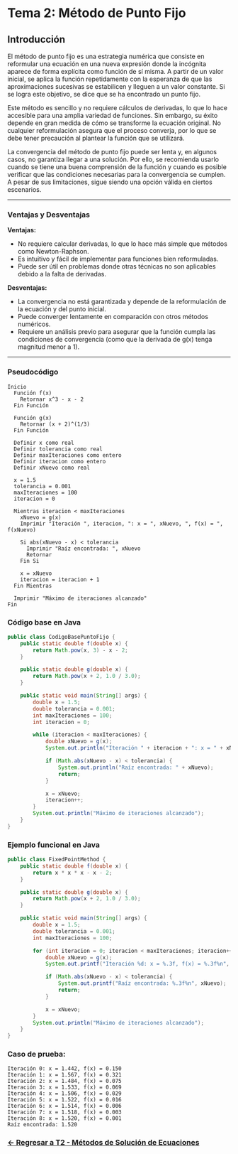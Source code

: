 # Tema 2: Método de Punto Fijo

## Introducción

El método de punto fijo es una estrategia numérica que consiste en reformular una ecuación en una nueva expresión donde la incógnita aparece de forma explícita como función de sí misma. A partir de un valor inicial, se aplica la función repetidamente con la esperanza de que las aproximaciones sucesivas se estabilicen y lleguen a un valor constante. Si se logra este objetivo, se dice que se ha encontrado un punto fijo.

Este método es sencillo y no requiere cálculos de derivadas, lo que lo hace accesible para una amplia variedad de funciones. Sin embargo, su éxito depende en gran medida de cómo se transforme la ecuación original. No cualquier reformulación asegura que el proceso converja, por lo que se debe tener precaución al plantear la función que se utilizará.

La convergencia del método de punto fijo puede ser lenta y, en algunos casos, no garantiza llegar a una solución. Por ello, se recomienda usarlo cuando se tiene una buena comprensión de la función y cuando es posible verificar que las condiciones necesarias para la convergencia se cumplen. A pesar de sus limitaciones, sigue siendo una opción válida en ciertos escenarios.

---

### Ventajas y Desventajas

**Ventajas:**
- No requiere calcular derivadas, lo que lo hace más simple que métodos como Newton-Raphson.
- Es intuitivo y fácil de implementar para funciones bien reformuladas.
- Puede ser útil en problemas donde otras técnicas no son aplicables debido a la falta de derivadas.

**Desventajas:**
- La convergencia no está garantizada y depende de la reformulación de la ecuación y del punto inicial.
- Puede converger lentamente en comparación con otros métodos numéricos.
- Requiere un análisis previo para asegurar que la función cumpla las condiciones de convergencia (como que la derivada de g(x) tenga magnitud menor a 1).

---

### Pseudocódigo

```text
Inicio
  Función f(x)
    Retornar x^3 - x - 2
  Fin Función

  Función g(x)
    Retornar (x + 2)^(1/3)
  Fin Función

  Definir x como real
  Definir tolerancia como real
  Definir maxIteraciones como entero
  Definir iteracion como entero
  Definir xNuevo como real

  x = 1.5
  tolerancia = 0.001
  maxIteraciones = 100
  iteracion = 0

  Mientras iteracion < maxIteraciones
    xNuevo = g(x)
    Imprimir "Iteración ", iteracion, ": x = ", xNuevo, ", f(x) = ", f(xNuevo)

    Si abs(xNuevo - x) < tolerancia
      Imprimir "Raíz encontrada: ", xNuevo
      Retornar
    Fin Si

    x = xNuevo
    iteracion = iteracion + 1
  Fin Mientras

  Imprimir "Máximo de iteraciones alcanzado"
Fin
```

### Código base en Java

```java
public class CodigoBasePuntoFijo {
    public static double f(double x) {
        return Math.pow(x, 3) - x - 2;
    }

    public static double g(double x) {
        return Math.pow(x + 2, 1.0 / 3.0);
    }

    public static void main(String[] args) {
        double x = 1.5;
        double tolerancia = 0.001;
        int maxIteraciones = 100;
        int iteracion = 0;

        while (iteracion < maxIteraciones) {
            double xNuevo = g(x);
            System.out.println("Iteración " + iteracion + ": x = " + xNuevo + ", f(x) = " + f(xNuevo));

            if (Math.abs(xNuevo - x) < tolerancia) {
                System.out.println("Raíz encontrada: " + xNuevo);
                return;
            }

            x = xNuevo;
            iteracion++;
        }
        System.out.println("Máximo de iteraciones alcanzado");
    }
}
```

### Ejemplo funcional en Java

```java
public class FixedPointMethod {
    public static double f(double x) {
        return x * x * x - x - 2;
    }

    public static double g(double x) {
        return Math.pow(x + 2, 1.0 / 3.0);
    }

    public static void main(String[] args) {
        double x = 1.5;
        double tolerancia = 0.001;
        int maxIteraciones = 100;

        for (int iteracion = 0; iteracion < maxIteraciones; iteracion++) {
            double xNuevo = g(x);
            System.out.printf("Iteración %d: x = %.3f, f(x) = %.3f%n", iteracion, xNuevo, f(xNuevo));

            if (Math.abs(xNuevo - x) < tolerancia) {
                System.out.printf("Raíz encontrada: %.3f%n", xNuevo);
                return;
            }

            x = xNuevo;
        }
        System.out.println("Máximo de iteraciones alcanzado");
    }
}
```

### Caso de prueba:

```text
Iteración 0: x = 1.442, f(x) = 0.150
Iteración 1: x = 1.567, f(x) = 0.321
Iteración 2: x = 1.484, f(x) = 0.075
Iteración 3: x = 1.533, f(x) = 0.069
Iteración 4: x = 1.506, f(x) = 0.029
Iteración 5: x = 1.522, f(x) = 0.016
Iteración 6: x = 1.514, f(x) = 0.006
Iteración 7: x = 1.518, f(x) = 0.003
Iteración 8: x = 1.520, f(x) = 0.001
Raíz encontrada: 1.520
```
### [<- Regresar a T2 - Métodos de Solución de Ecuaciones ](https://github.com/Juan200519287393u83/Metodos_Numericos/blob/main/T2%20-%20M%C3%A9todos%20de%20Soluci%C3%B3n%20de%20Ecuaciones/Introducci%C3%B3n%20a%20los%20M%C3%A9todos%20de%20Soluci%C3%B3n%20de%20Ecuaciones.md)
